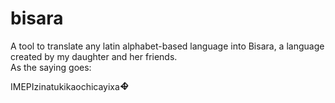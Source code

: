 # bisara

A tool to translate any latin alphabet-based language into Bisara, a language created by my daughter and her friends.  
As the saying goes:

IMEPIzinatukikaochicayixa<img src="ex.png" alt="!" width="14"/>
